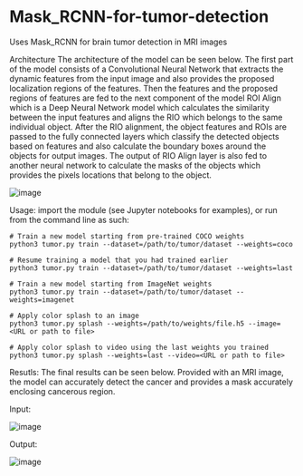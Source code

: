 # Mask_RCNN-for-tumor-detection
Uses Mask_RCNN for brain tumor detection in MRI images

Architecture
The architecture of the model can be seen below. The first part of the model consists of a Convolutional Neural Network that extracts the dynamic features from the input image and also provides the proposed localization regions of the features. Then the features and the proposed regions of features are fed to the next component of the model ROI Align which is a Deep Neural Network model which calculates the similarity between the input features and aligns the RIO which belongs to the same individual object. After the RIO alignment, the object features and ROIs are passed to the fully connected layers which classify the detected objects based on features and also calculate the boundary boxes around the objects for output images. The output of RIO Align layer is also fed to another neural network to calculate the masks of the objects which provides the pixels locations that belong to the object.

![image](https://user-images.githubusercontent.com/70836660/142833730-983f6549-8874-42e6-9888-d98415976593.png)


Usage: import the module (see Jupyter notebooks for examples), or run from
       the command line as such:

    # Train a new model starting from pre-trained COCO weights
    python3 tumor.py train --dataset=/path/to/tumor/dataset --weights=coco

    # Resume training a model that you had trained earlier
    python3 tumor.py train --dataset=/path/to/tumor/dataset --weights=last

    # Train a new model starting from ImageNet weights
    python3 tumor.py train --dataset=/path/to/tumor/dataset --weights=imagenet

    # Apply color splash to an image
    python3 tumor.py splash --weights=/path/to/weights/file.h5 --image=<URL or path to file>

    # Apply color splash to video using the last weights you trained
    python3 tumor.py splash --weights=last --video=<URL or path to file>

Resutls:
The final results can be seen below. Provided with an MRI image, the model can accurately detect the cancer and provides a mask accurately enclosing cancerous region.

Input:

![image](https://user-images.githubusercontent.com/70836660/142829967-3858364b-0d6e-438f-be88-5f64532ddf2a.png)

Output:

![image](https://user-images.githubusercontent.com/70836660/142830257-9c44a2e1-f2f7-4f3d-9a7f-cc021e5e73b8.png)

